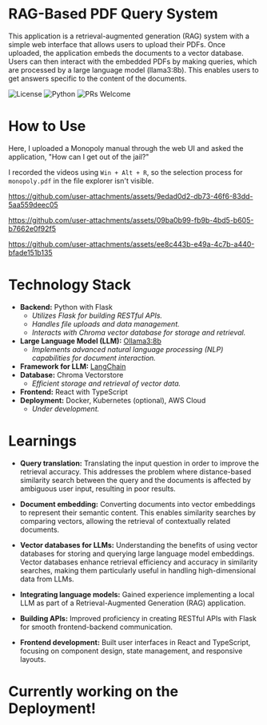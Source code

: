 # RAG-Based PDF Query System

This application is a retrieval-augmented generation (RAG) system with a simple web interface that allows users to upload their PDFs. Once uploaded, the application embeds the documents to a vector database. Users can then interact with the embedded PDFs by making queries, which are processed by a large language model (llama3:8b). This enables users to get answers specific to the content of the documents.

![License](https://img.shields.io/badge/license-MIT-blue.svg)
![Python](https://img.shields.io/badge/python-3.8+-blue.svg)
![PRs Welcome](https://img.shields.io/badge/PRs-welcome-brightgreen.svg)


# How to Use
Here, I uploaded a Monopoly manual through the web UI and asked the application, "How can I get out of the jail?"

I recorded the videos using `Win + Alt + R`, so the selection process for `monopoly.pdf` in the file explorer isn't visible.

https://github.com/user-attachments/assets/9edad0d2-db73-46f6-83dd-5aa559deec05

https://github.com/user-attachments/assets/09ba0b99-fb9b-4bd5-b605-b7662e0f92f5

https://github.com/user-attachments/assets/ee8c443b-e49a-4c7b-a440-bfade151b135

# Technology Stack

- **Backend:** Python with Flask
  - _Utilizes Flask for building RESTful APIs._
  - _Handles file uploads and data management._
  - _Interacts with Chroma vector database for storage and retrieval._
- **Large Language Model (LLM):** [Ollama3:8b](https://ollama.com/library/llama3:8b)
  - _Implements advanced natural language processing (NLP) capabilities for document interaction._
- **Framework for LLM:** [LangChain](https://python.langchain.com/v0.2/docs/introduction/)
- **Database:** Chroma Vectorstore
  - _Efficient storage and retrieval of vector data._
- **Frontend:** React with TypeScript
- **Deployment:** Docker, Kubernetes (optional), AWS Cloud
  - _Under development._

# Learnings

- **Query translation:** Translating the input question in order to improve the retrieval accuracy. This addresses the problem where distance-based similarity search between the query and the documents is affected by ambiguous user input, resulting in poor results.

- **Document embedding:** Converting documents into vector embeddings to represent their semantic content. This enables similarity searches by comparing vectors, allowing the retrieval of contextually related documents.

- **Vector databases for LLMs:** Understanding the benefits of using vector databases for storing and querying large language model embeddings. Vector databases enhance retrieval efficiency and accuracy in similarity searches, making them particularly useful in handling high-dimensional data from LLMs.

- **Integrating language models:** Gained experience implementing a local LLM as part of a Retrieval-Augmented Generation (RAG) application.

- **Building APIs:** Improved proficiency in creating RESTful APIs with Flask for smooth frontend-backend communication.

- **Frontend development:** Built user interfaces in React and TypeScript, focusing on component design, state management, and responsive layouts.


# Currently working on the Deployment!
